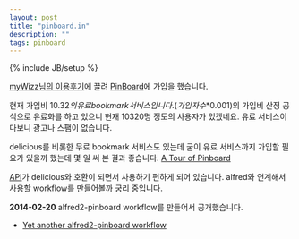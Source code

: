 ```yaml
---
layout: post
title: "pinboard.in"
description: ""
tags: pinboard
---
```

{% include JB/setup %}

[myWizz님의 이용후기](http://mywizz.tumblr.com/post/76803083545/pinboard)에 끌려 [PinBoard](https://pinboard.in)에 가입을 했습니다.  

현재 가입비 $10.32의 유료 bookmark 서비스입니다. (가입자수*$0.001)의 가입비 산정 공식으로 유료화를 하고 있으니 현재 10320명 정도의 사용자가 있겠네요. 유료 서비스이다보니 광고나 스팸이 없습니다. 

<!-- more -->

delicious를 비롯한 무료 bookmark 서비스도 있는데 굳이 유료 서비스까지 가입할 필요가 있을까 했는데 몇 일 써 본 결과 좋습니다. [A Tour of Pinboard](https://pinboard.in/tour/)

[API](https://pinboard.in/api/)가 delicious와 호환이 되면서 사용하기 편하게 되어 있습니다. alfred와 연계해서 사용할 workflow를 만들어볼까 궁리 중입니다. 

**2014-02-20** alfred2-pinboard workflow를 만들어서 공개했습니다. 

- [Yet another alfred2-pinboard workflow](https://github.com/jmjeong/alfred-extension/tree/master/pinboard)
